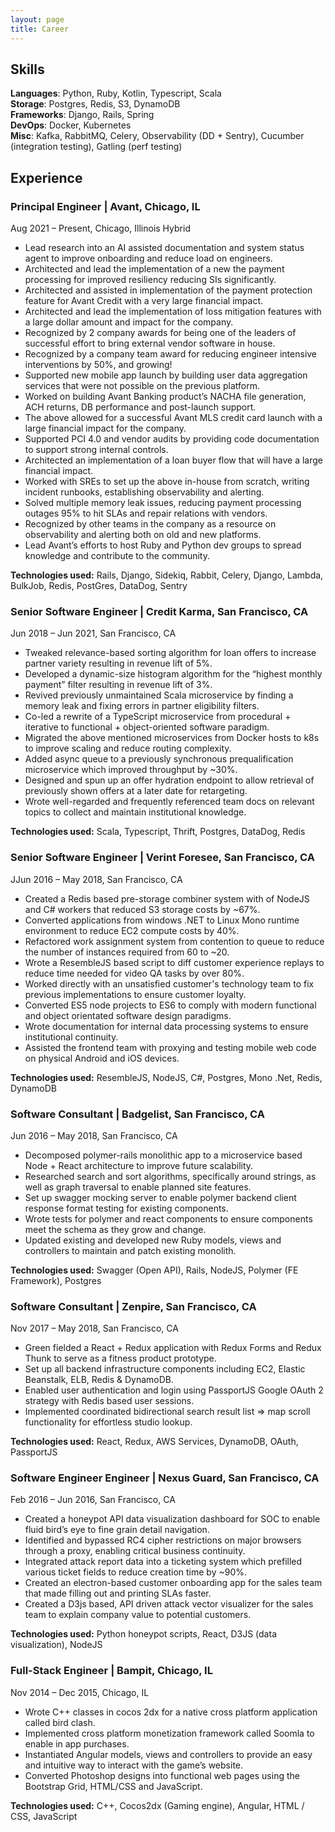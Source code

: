 ```yaml
---
layout: page
title: Career
---
```


## Skills

**Languages**: Python, Ruby, Kotlin, Typescript, Scala<br/>
**Storage**: Postgres, Redis, S3, DynamoDB<br/>
**Frameworks**: Django, Rails, Spring<br/>
**DevOps**: Docker, Kubernetes<br/>
**Misc**: Kafka, RabbitMQ, Celery, Observability (DD + Sentry), Cucumber (integration testing), Gatling (perf testing)

## Experience

### Principal Engineer | Avant, Chicago, IL

Aug 2021 – Present, Chicago, Illinois Hybrid

- Lead research into an AI assisted documentation and system status agent to improve onboarding and reduce load on engineers.
- Architected and lead the implementation of a new the payment processing for improved resiliency reducing SIs significantly.
- Architected and assisted in implementation of the payment protection feature for Avant Credit with a very large financial impact.
- Architected and lead the implementation of loss mitigation features with a large dollar amount and impact for the company.
- Recognized by 2 company awards for being one of the leaders of successful effort to bring external vendor software in house.
- Recognized by a company team award for reducing engineer intensive interventions by 50%, and growing!
- Supported new mobile app launch by building user data aggregation services that were not possible on the previous platform.
- Worked on building Avant Banking product’s NACHA file generation, ACH returns, DB performance and post-launch support.
- The above allowed for a successful Avant MLS credit card launch with a large financial impact for the company.
- Supported PCI 4.0 and vendor audits by providing code documentation to support strong internal controls.
- Architected an implementation of a loan buyer flow that will have a large financial impact.
- Worked with SREs to set up the above in-house from scratch, writing incident runbooks, establishing observability and alerting.
- Solved multiple memory leak issues, reducing payment processing outages 95% to hit SLAs and repair relations with vendors.
- Recognized by other teams in the company as a resource on observability and alerting both on old and new platforms.
- Lead Avant’s efforts to host Ruby and Python dev groups to spread knowledge and contribute to the community.

**Technologies used:** Rails, Django, Sidekiq, Rabbit, Celery, Django, Lambda, BulkJob, Redis, PostGres, DataDog, Sentry

### Senior Software Engineer | Credit Karma, San Francisco, CA 

Jun 2018 – Jun 2021, San Francisco, CA

- Tweaked relevance-based sorting algorithm for loan offers to increase partner variety resulting in revenue lift of 5%.
- Developed a dynamic-size histogram algorithm for the “highest monthly payment” filter resulting in revenue lift of 3%.
- Revived previously unmaintained Scala microservice by finding a memory leak and fixing errors in partner eligibility filters.
- Co-led a rewrite of a TypeScript microservice from procedural + iterative to functional + object-oriented software paradigm.
- Migrated the above mentioned microservices from Docker hosts to k8s to improve scaling and reduce routing complexity.
- Added async queue to a previously synchronous prequalification microservice which improved throughput by ~30%.
- Designed and spun up an offer hydration endpoint to allow retrieval of previously shown offers at a later date for retargeting.
- Wrote well-regarded and frequently referenced team docs on relevant topics to collect and maintain institutional knowledge.

**Technologies used:** Scala, Typescript, Thrift, Postgres, DataDog, Redis

### Senior Software Engineer | Verint Foresee, San Francisco, CA 

JJun 2016 – May 2018, San Francisco, CA

- Created a Redis based pre-storage combiner system with of NodeJS and C# workers that reduced S3 storage costs by ~67%.
- Converted applications from windows .NET to Linux Mono runtime environment to reduce EC2 compute costs by 40%.
- Refactored work assignment system from contention to queue to reduce the number of instances required from 60 to ~20.
- Wrote a ResembleJS based script to diff customer experience replays to reduce time needed for video QA tasks by over 80%.
- Worked directly with an unsatisfied customer's technology team to fix previous implementations to ensure customer loyalty.
- Converted ES5 node projects to ES6 to comply with modern functional and object orientated software design paradigms.
- Wrote documentation for internal data processing systems to ensure institutional continuity.
- Assisted the frontend team with proxying and testing mobile web code on physical Android and iOS devices.

**Technologies used:** ResembleJS, NodeJS, C#, Postgres, Mono .Net, Redis, DynamoDB

### Software Consultant | Badgelist, San Francisco, CA 

Jun 2016 – May 2018, San Francisco, CA

- Decomposed polymer-rails monolithic app to a microservice based Node + React architecture to improve future scalability.
- Researched search and sort algorithms, specifically around strings, as well as graph traversal to enable planned site features.
- Set up swagger mocking server to enable polymer backend client response format testing for existing components.
- Wrote tests for polymer and react components to ensure components meet the schema as they grow and change.
- Updated existing and developed new Ruby models, views and controllers to maintain and patch existing monolith.

**Technologies used:** Swagger (Open API), Rails, NodeJS, Polymer (FE Framework), Postgres

### Software Consultant | Zenpire, San Francisco, CA

Nov 2017 – May 2018, San Francisco, CA

- Green fielded a React + Redux application with Redux Forms and Redux Thunk to serve as a fitness product prototype.
- Set up all backend infrastructure components including EC2, Elastic Beanstalk, ELB, Redis & DynamoDB.
- Enabled user authentication and login using PassportJS Google OAuth 2 strategy with Redis based user sessions.
- Implemented coordinated bidirectional search result list => map scroll functionality for effortless studio lookup.

**Technologies used:** React, Redux, AWS Services, DynamoDB, OAuth, PassportJS


### Software Engineer Engineer | Nexus Guard, San Francisco, CA 

Feb 2016 – Jun 2016, San Francisco, CA

- Created a honeypot API data visualization dashboard for SOC to enable fluid bird’s eye to fine grain detail navigation.
- Identified and bypassed RC4 cipher restrictions on major browsers through a proxy, enabling critical business continuity.
- Integrated attack report data into a ticketing system which prefilled various ticket fields to reduce creation time by ~90%.
- Created an electron-based customer onboarding app for the sales team that made filling out and printing SLAs faster.
- Created a D3js based, API driven attack vector visualizer for the sales team to explain company value to potential customers.

**Technologies used:** Python honeypot scripts, React, D3JS (data visualization), NodeJS


### Full-Stack Engineer | Bampit, Chicago, IL  

Nov 2014 – Dec 2015, Chicago, IL

- Wrote C++ classes in cocos 2dx for a native cross platform application called bird clash.
- Implemented cross platform monetization framework called Soomla to enable in app purchases.
- Instantiated Angular models, views and controllers to provide an easy and intuitive way to interact with the game’s website.
- Converted Photoshop designs into functional web pages using the Bootstrap Grid, HTML/CSS and JavaScript.

**Technologies used:** C++, Cocos2dx (Gaming engine), Angular, HTML / CSS, JavaScript